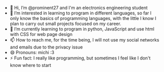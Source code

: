 - 👋 Hi, I’m @prominent27 and I'm an electronics engineering student
- 👀 I’m interested in learning to program in different languages, so far I only know the basics of programming languages, with the little I know I plan to carry out small projects focused on my career.
- 🌱 I’m currently learning to program in python, JavaScript and use html with CSS for web page design
- 📫 How to reach me, for the time being, I will not use my social networks and emails due to the privacy issue
- 😄 Pronouns: michi :3
- ⚡ Fun fact: I really like programming, but sometimes I feel like I don't know where to start

<!---
prominent27/prominent27 is a ✨ special ✨ repository because its `README.md` (this file) appears on your GitHub profile.
You can click the Preview link to take a look at your changes.
--->
